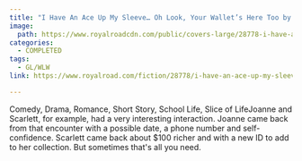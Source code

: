 ```yaml
---
title: "I Have An Ace Up My Sleeve… Oh Look, Your Wallet’s Here Too by Vee Montgomery"
image:
  path: https://www.royalroadcdn.com/public/covers-large/28778-i-have-an-ace-up-my-sleeve-oh-look-your-wallets.jpg
categories:
  - COMPLETED
tags:
  - GL/WLW
link: https://www.royalroad.com/fiction/28778/i-have-an-ace-up-my-sleeve-oh-look-your-wallets

---
```

Comedy, Drama, Romance, Short Story, School Life, Slice of LifeJoanne and Scarlett, for example, had a very interesting interaction. Joanne came back from that encounter with a possible date, a phone number and self-confidence. Scarlett came back about $100 richer and with a new ID to add to her collection. But sometimes that's all you need.

